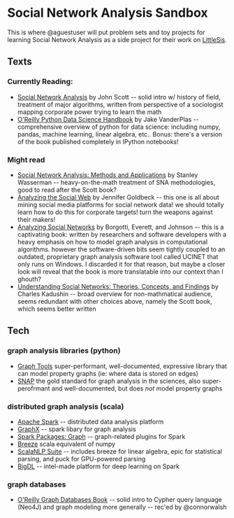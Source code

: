 # Social Network Analysis Sandbox

This is where @aguestuser will put problem sets and toy projects for learning Social Network Analysis as a side project for their work on [LittleSis](https://littlesis.org).

## Texts

### Currently Reading:

* [Social Network Analysis](https://www.amazon.com/Social-Network-Analysis-John-Scott/dp/1473952123/) by John Scott -- solid intro w/ history of field, treatment of major algorithms, written from perspective of a sociologist mapping corporate power trying to learn the math
* [O'Reilly Python Data Science Handbook](https://jakevdp.github.io/PythonDataScienceHandbook/index.html) by Jake VanderPlas -- comprehensive overview of python for data science: including numpy, pandas, machine learning, linear algebra, etc.. Bonus: there's a version of the book published completely in IPython notebooks!

### Might read

* [Social Network Analysis: Methods and Applications](https://www.amazon.com/Social-Network-Analysis-Applications-Structural/dp/0521387078/) by Stanley Wasserman -- heavy-on-the-math treatment of SNA methodologies, good to read after the Scott book?
* [Analyzing the Social Web](https://www.amazon.com/Analyzing-Social-Web-Jennifer-Golbeck/dp/0124055311) by Jennifer Goldbeck -- this one is all about mining social media platforms for social network data! we should totally learn how to do this for corporate targets! turn the weapons against their makers!
* [Analyzing Social Networks](https://www.amazon.com/Analyzing-Social-Networks-Stephen-Borgatti/dp/1446247414) by Borgotti, Everett, and Johnson -- this is a captivating book: written by researchers and software developers with a heavy emphasis on how to model graph analysis in computational algorithms. however the software-driven bits seem tightly coupled to an outdated, proprietary graph analysis software tool called UCINET that only runs on Windows. I discarded it for that reason, but maybe a closer look will reveal that the book is more translatable into our context than I ghouth?
* [Understanding Social Networks: Theories, Concepts, and Findings](https://www.amazon.com/Understanding-Social-Networks-Theories-Concepts/dp/0195379470/) by Charles Kadushin -- broad overview for non-mathmatical audience, seems redundant with other choices above, namely the Scott book, which seems better written


## Tech

### graph analysis libraries (python)

* [Graph Tools](https://graph-tool.skewed.de/) super-performant, well-documented, expressive library that can model property graphs (ie: where data is stored on edges)
* [SNAP](http://snap.stanford.edu/) the gold standard for graph analysis in the sciences, also super-perofrmant and well-documented, but does *not* model property graphs


###  distributed graph analysis (scala)

* [Apache Spark](http://spark.apache.org/documentation.html) -- distributed data analysis platform
* [GraphX](https://spark.apache.org/graphx/) -- spark libary for graph analysis
* [Spark Packages: Graph](https://spark-packages.org/?q=tags%3A%22Graph%22) -- graph-related plugins for Spark
* [Breeze](https://github.com/scalanlp/breeze) scala equivalent of numpy
* [ScalaNLP Suite](http://www.scalanlp.org/) -- includes breeze for linear algebra, epic for statistical parsing, and puck for GPU-powered parsing
* [BigDL](https://bigdl-project.github.io/master/) -- intel-made platform for deep learning on Spark

### graph databases

* [O'Reilly Graph Databases Book](http://shop.oreilly.com/product/0636920028246.do) -- solid intro to Cypher query language (Neo4J) and graph modeling more generally -- rec'ed by @connorwalsh
